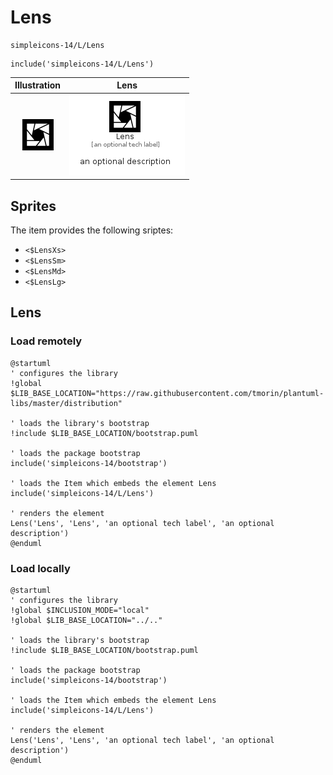 # Lens


```text
simpleicons-14/L/Lens
```

```text
include('simpleicons-14/L/Lens')
```



| Illustration | Lens |
| :---: | :---: |
| ![illustration for Illustration](../../simpleicons-14/L/Lens.png) | ![illustration for Lens](../../simpleicons-14/L/Lens.Local.png) |



## Sprites
The item provides the following sriptes:

- `<$LensXs>`
- `<$LensSm>`
- `<$LensMd>`
- `<$LensLg>`





## Lens

### Load remotely
```plantuml
@startuml
' configures the library
!global $LIB_BASE_LOCATION="https://raw.githubusercontent.com/tmorin/plantuml-libs/master/distribution"

' loads the library's bootstrap
!include $LIB_BASE_LOCATION/bootstrap.puml

' loads the package bootstrap
include('simpleicons-14/bootstrap')

' loads the Item which embeds the element Lens
include('simpleicons-14/L/Lens')

' renders the element
Lens('Lens', 'Lens', 'an optional tech label', 'an optional description')
@enduml
```

### Load locally
```plantuml
@startuml
' configures the library
!global $INCLUSION_MODE="local"
!global $LIB_BASE_LOCATION="../.."

' loads the library's bootstrap
!include $LIB_BASE_LOCATION/bootstrap.puml

' loads the package bootstrap
include('simpleicons-14/bootstrap')

' loads the Item which embeds the element Lens
include('simpleicons-14/L/Lens')

' renders the element
Lens('Lens', 'Lens', 'an optional tech label', 'an optional description')
@enduml
```

